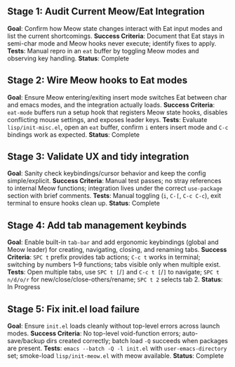 ## Stage 1: Audit Current Meow/Eat Integration
**Goal**: Confirm how Meow state changes interact with Eat input modes and list the current shortcomings.
**Success Criteria**: Document that Eat stays in semi-char mode and Meow hooks never execute; identify fixes to apply.
**Tests**: Manual repro in an `eat` buffer by toggling Meow modes and observing key handling.
**Status**: Complete

## Stage 2: Wire Meow hooks to Eat modes
**Goal**: Ensure Meow entering/exiting insert mode switches Eat between char and emacs modes, and the integration actually loads.
**Success Criteria**: `eat-mode` buffers run a setup hook that registers Meow state hooks, disables conflicting mouse settings, and exposes leader keys.
**Tests**: Evaluate `lisp/init-misc.el`, open an `eat` buffer, confirm `i` enters insert mode and `C-c` bindings work as expected.
**Status**: Complete

## Stage 3: Validate UX and tidy integration
**Goal**: Sanity check keybindings/cursor behavior and keep the config simple/explicit.
**Success Criteria**: Manual test passes; no stray references to internal Meow functions; integration lives under the correct `use-package` section with brief comments.
**Tests**: Manual toggling (`i`, `C-[`, `C-c C-c`), exit terminal to ensure hooks clean up.
**Status**: Complete

## Stage 4: Add tab management keybinds
**Goal**: Enable built-in `tab-bar` and add ergonomic keybindings (global and Meow leader) for creating, navigating, closing, and renaming tabs.
**Success Criteria**: `SPC t` prefix provides tab actions; `C-c t` works in terminal; switching by numbers 1–9 functions; tabs visible only when multiple exist.
**Tests**: Open multiple tabs, use `SPC t [`/`]` and `C-c t [`/`]` to navigate; `SPC t n/d/o/r` for new/close/close-others/rename; `SPC t 2` selects tab 2.
**Status**: In Progress

## Stage 5: Fix init.el load failure
**Goal**: Ensure `init.el` loads cleanly without top-level errors across launch modes.
**Success Criteria**: No top-level void-function errors; auto-save/backup dirs created correctly; batch load `-Q` succeeds when packages are present.
**Tests**: `emacs --batch -Q -l init.el` with `user-emacs-directory` set; smoke-load `lisp/init-meow.el` with meow available.
**Status**: Complete
